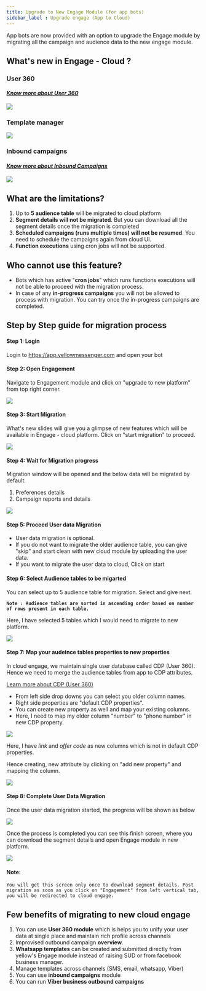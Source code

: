 ```yaml
---
title: Upgrade to New Engage Module (for app bots)
sidebar_label : Upgrade engage (App to Cloud)
---
```


App bots are now provided with an option to upgrade the Engage module by migrating all the campaign and audience data to the new engage module. 

## What's new in Engage - Cloud ?
### User 360 
#### *[Know more about User 360](https://docs.yellow.ai/docs/platform_concepts/engagement/cdp/overview)*
![](https://i.imgur.com/dFehW6I.png)

### Template manager
![](https://i.imgur.com/cEjUFmq.png)

### Inbound campaigns 
#### *[Know more about Inbound Campaigns](https://docs.yellow.ai/docs/platform_concepts/engagement/inbound/gettingStarted/launchingYourFirstInboundCampaign)*
![](https://i.imgur.com/MexHCVf.png)



## What are the limitations?
1. Up to **5 audience table** will be migrated to cloud platform
1. **Segment details will not be migrated**. But you can download all the segment details once the migration is completed
1. **Scheduled campaigns (runs multiple times) will not be resumed**. You need to schedule the campaigns again from cloud UI.
1. **Function executions** using cron jobs will not be supported.


## Who cannot use this feature?
* Bots which has active "**cron jobs**" which runs functions executions will not be able to proceed with the migration process.
* In case of any **in-progress campaigns** you will not be allowed to process with migration. You can try once the in-progress campaigns are completed.


## Step by Step guide for migration process
#### Step 1: Login
Login to https://app.yellowmessenger.com and open your bot
#### Step 2: Open Engagement
Navigate to Engagement module and click on "upgrade to new platform" from top right corner.

![](https://i.imgur.com/iK8DUAJ.png)

#### Step 3: Start Migration
What's new slides will give you a glimpse of new features which will be available in Engage - cloud platform. Click on "start migration" to proceed.

![](https://i.imgur.com/nLhja7z.png)

#### Step 4: Wait for Migration progress
Migration window will be opened and the below data will be migrated by default.
1. Preferences details
3. Campaign reports and details

![](https://i.imgur.com/9nmccU3.png)

#### Step 5: Proceed User data Migration
* User data migration is optional.
* If you do not want to migrate the older audience table, you can give "skip" and start clean with new cloud  module by uploading the user data.
* If you want to migrate the user data to cloud, Click on start
#### Step 6: Select Audience tables to be migarted
You can select up to 5 audience table for migration.  Select and give next.

**`Note : Audience tables are sorted in ascending order based on number of rows present in each table.`**

Here, I have selected 5 tables which I would need to migrate to new platform.

![](https://i.imgur.com/RkzfnPx.png)


#### Step 7: Map your audeince tables properties to new properties
In cloud engage, we maintain single user database called CDP (User 360). Hence we need to merge the audience tables from app to CDP attributes.

[Learn more about CDP (User 360)](https://docs.yellow.ai/docs/platform_concepts/engagement/cdp/overview)

* From left side drop downs you can select you older column names.
* Right side properties are "default CDP properties".
* You can create new property as well and map your existing columns.
* Here, I need to map my older column "number" to "phone number" in new CDP property.

![](https://i.imgur.com/YGzyRzs.png)

Here, I have *link* and *offer code* as new columns which is not in default CDP properties.

Hence creating, new attribute by clicking on "add new property" and mapping the column.

![](https://i.imgur.com/C0bMC3u.gif)

#### Step 8: Complete User Data Migration 
Once the user data migration started, the progress will be shown as below

![](https://i.imgur.com/q7qXLT8.png)


Once the process is completed you can see this finish screen, where you can download the segment details and open Engage module in new platform.

![](https://i.imgur.com/9Z9i5I5.png)


#### Note: 
`You will get this screen only once to download segment details. Post migration as soon as you click on "Engagement" from left vertical tab, you will be redirected to cloud engage.`


## Few benefits of migrating to new cloud engage

1. You can use **User 360 module** which is helps you to unify your user data at single place and maintain rich profile across channels
1. Improvised outbound campaign **overview**.
1. **Whatsapp templates** can be created and submitted directly from yellow's Engage module instead of raising SUD or from facebook business manager.
1. Manage templates across channels (SMS, email, whatsapp, Viber)
1. You can use **inbound campaigns** module
1. You can run **Viber business outbound campaigns**
